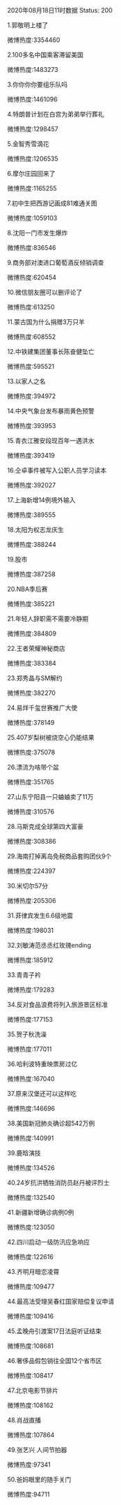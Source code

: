 2020年08月18日11时数据
Status: 200

1.郭敬明上楼了

微博热度:3354460

2.100多名中国乘客滞留美国

微博热度:1483273

3.你你你你要组乐队吗

微博热度:1461096

4.特朗普计划在白宫为弟弟举行葬礼

微博热度:1298457

5.金智秀雪滴花

微博热度:1206535

6.摩尔庄园回来了

微博热度:1165255

7.初中生把西游记画成81难通关图

微博热度:1059103

8.沈阳一门市发生爆炸

微博热度:836546

9.商务部对澳进口葡萄酒反倾销调查

微博热度:620454

10.微信朋友圈可以删评论了

微博热度:613250

11.蒙古国为什么捐赠3万只羊

微博热度:608552

12.中铁建集团董事长陈奋健坠亡

微博热度:595521

13.以家人之名

微博热度:394972

14.中央气象台发布暴雨黄色预警

微博热度:393953

15.青衣江雅安段现百年一遇洪水

微博热度:393419

16.仝卓事件被写入公职人员学习读本

微博热度:392027

17.上海新增14例境外输入

微博热度:389555

18.太阳为权志龙庆生

微博热度:388244

19.股市

微博热度:387258

20.NBA季后赛

微博热度:385221

21.年轻人辞职需不需要冷静期

微博热度:384809

22.王者荣耀神秘商店

微博热度:383384

23.郑秀晶与SM解约

微博热度:382270

24.易烊千玺世赛推广大使

微博热度:378149

25.407岁梨树被烧空心仍能结果

微博热度:375078

26.漂流为啥带个盆

微博热度:351765

27.山东宁阳县一只蛐蛐卖了11万

微博热度:310576

28.马斯克成全球第四大富豪

微博热度:308386

29.海南打掉离岛免税商品套购团伙9个

微博热度:224397

30.米切尔57分

微博热度:205306

31.菲律宾发生6.6级地震

微博热度:198031

32.刘敏涛范丞丞红玫瑰ending

微博热度:185912

33.青青子衿

微博热度:179283

34.反对食品浪费将列入旅游景区标准

微博热度:177153

35.贺子秋洗澡

微博热度:177011

36.哈利波特重映票房过亿

微博热度:167040

37.原来汉堡还可以这样吃

微博热度:146696

38.美国新冠肺炎确诊超542万例

微博热度:140991

39.鹿晗演技

微博热度:134526

40.24岁抗洪牺牲消防员赵丹被评烈士

微博热度:132540

41.新疆新增确诊病例0例

微博热度:123050

42.四川启动一级防汛应急响应

微博热度:122616

43.齐明月暗恋凌霄

微博热度:109477

44.最高法受理吴春红国家赔偿复议申请

微博热度:109416

45.孟晚舟引渡案17日法庭听证结束

微博热度:108681

46.奢侈品假包销往全国12个省市区

微博热度:108417

47.北京电影节排片

微博热度:108162

48.肖战直播

微博热度:107864

49.张艺兴 人间节拍器

微博热度:97341

50.爸妈眼里的随手关门

微博热度:94711


